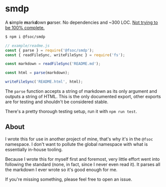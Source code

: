 # smdp

A <b>s</b>imple <b>m</b>ark<b>d</b>own <b>p</b>arser. No dependencies and ~300 LOC. [Not trying to be 100% complete.](#about)

```bash
$ npm i @fsoc/smdp
```

```js
// example/readme.js
const { parse } = require('@fsoc/smdp');
const { readFileSync, writeFileSync } = require('fs');

const markdown = readFileSync('README.md');

const html = parse(markdown);

writeFileSync('README.html', html);
```

The `parse` function accepts a string of markdown as its only argument and outputs a string of HTML. This is the only documented export, other exports are for testing and shouldn't be considered stable.

There's a pretty thorough testing setup, run it with `npm run test`.

## About

I wrote this for use in another project of mine, that's why it's in the `@fsoc` namespace. I don't want to pollute the global namespace with what is essentially in-house tooling.

Because I wrote this for myself first and foremost, very little effort went into following the standard (none, in fact, since I never even read it). It parses all the markdown I ever wrote so it's good enough for me.

If you're missing something, please feel free to open an issue.
